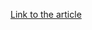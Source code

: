 [Link to the article](https://fieldeffect.com/blog/unmasking-braodo-inside-the-operations-of-a-relentless-info-stealer)
